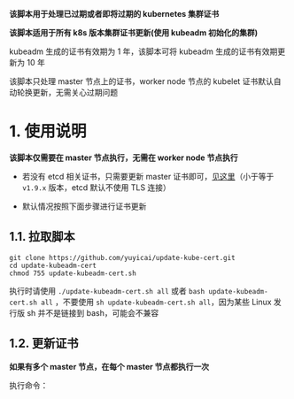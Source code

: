 **该脚本用于处理已过期或者即将过期的 kubernetes 集群证书**  

**该脚本适用于所有 k8s 版本集群证书更新(使用 kubeadm 初始化的集群)**  

kubeadm 生成的证书有效期为 1 年，该脚本可将 kubeadm 生成的证书有效期更新为 10 年  

该脚本只处理 master 节点上的证书，worker node 节点的 kubelet 证书默认自动轮换更新，无需关心过期问题  

# 1. 使用说明

**该脚本仅需要在 master 节点执行，无需在 worker node 节点执行**  

- 若没有 etcd 相关证书，只需要更新 master 证书即可，[见这里](/other.md#1-只更新-master-证书)（小于等于 `v1.9.x` 版本，etcd 默认不使用 TLS 连接）

- 默认情况按照下面步骤进行证书更新

## 1.1. 拉取脚本

```
git clone https://github.com/yuyicai/update-kube-cert.git
cd update-kubeadm-cert
chmod 755 update-kubeadm-cert.sh
```
执行时请使用 `./update-kubeadm-cert.sh all` 或者 `bash update-kubeadm-cert.sh all` ，不要使用 `sh update-kubeadm-cert.sh all`，因为某些 Linux 发行版 sh 并不是链接到 bash，可能会不兼容  

## 1.2. 更新证书  
**如果有多个 master 节点，在每个 master 节点都执行一次**  

执行命令：

```
./update-kubeadm-cert.sh all
```

输出类似信息
```
CERTIFICATE                                       EXPIRES
/etc/kubernetes/controller-manager.config         Sep 12 08:38:56 2022 GMT
/etc/kubernetes/scheduler.config                  Sep 12 08:38:56 2022 GMT
/etc/kubernetes/admin.config                      Sep 12 08:38:56 2022 GMT
/etc/kubernetes/pki/ca.crt                        Sep 11 08:38:53 2031 GMT
/etc/kubernetes/pki/apiserver.crt                 Sep 12 08:38:54 2022 GMT
/etc/kubernetes/pki/apiserver-kubelet-client.crt  Sep 12 08:38:54 2022 GMT
/etc/kubernetes/pki/front-proxy-ca.crt            Sep 11 08:38:54 2031 GMT
/etc/kubernetes/pki/front-proxy-client.crt        Sep 12 08:38:54 2022 GMT
/etc/kubernetes/pki/etcd/ca.crt                   Sep 11 08:38:55 2031 GMT
/etc/kubernetes/pki/etcd/server.crt               Sep 12 08:38:55 2022 GMT
/etc/kubernetes/pki/etcd/peer.crt                 Sep 12 08:38:55 2022 GMT
/etc/kubernetes/pki/etcd/healthcheck-client.crt   Sep 12 08:38:55 2022 GMT
/etc/kubernetes/pki/apiserver-etcd-client.crt     Sep 12 08:38:56 2022 GMT
[2021-09-12T16:41:25.93+0800][INFO] backup /etc/kubernetes to /etc/kubernetes.old-20210912
[2021-09-12T16:41:25.93+0800][INFO] updating...
[2021-09-12T16:41:25.99+0800][INFO] updated /etc/kubernetes/pki/etcd/server.conf
[2021-09-12T16:41:26.04+0800][INFO] updated /etc/kubernetes/pki/etcd/peer.conf
[2021-09-12T16:41:26.07+0800][INFO] updated /etc/kubernetes/pki/etcd/healthcheck-client.conf
[2021-09-12T16:41:26.11+0800][INFO] updated /etc/kubernetes/pki/apiserver-etcd-client.conf
[2021-09-12T16:41:26.54+0800][INFO] restarted etcd
[2021-09-12T16:41:26.60+0800][INFO] updated /etc/kubernetes/pki/apiserver.crt
[2021-09-12T16:41:26.64+0800][INFO] updated /etc/kubernetes/pki/apiserver-kubelet-client.crt
[2021-09-12T16:41:26.69+0800][INFO] updated /etc/kubernetes/controller-manager.conf
[2021-09-12T16:41:26.74+0800][INFO] updated /etc/kubernetes/scheduler.conf
[2021-09-12T16:41:26.79+0800][INFO] updated /etc/kubernetes/admin.conf
[2021-09-12T16:41:26.79+0800][INFO] backup /root/.kube/config to /root/.kube/config.old-20210912
[2021-09-12T16:41:26.80+0800][INFO] copy the admin.conf to /root/.kube/config
[2021-09-12T16:41:26.85+0800][INFO] updated /etc/kubernetes/kubelet.conf
[2021-09-12T16:41:26.88+0800][INFO] updated /etc/kubernetes/pki/front-proxy-client.crt
[2021-09-12T16:41:28.70+0800][INFO] restarted apiserver
[2021-09-12T16:41:29.17+0800][INFO] restarted controller-manager
[2021-09-12T16:41:30.07+0800][INFO] restarted scheduler
[2021-09-12T16:41:30.13+0800][INFO] restarted kubelet
[2021-09-12T16:41:30.14+0800][INFO] done!!!
CERTIFICATE                                       EXPIRES
/etc/kubernetes/controller-manager.config         Sep 11 08:41:26 2031 GMT
/etc/kubernetes/scheduler.config                  Sep 11 08:41:26 2031 GMT
/etc/kubernetes/admin.config                      Sep 11 08:41:26 2031 GMT
/etc/kubernetes/pki/ca.crt                        Sep 11 08:38:53 2031 GMT
/etc/kubernetes/pki/apiserver.crt                 Sep 11 08:41:26 2031 GMT
/etc/kubernetes/pki/apiserver-kubelet-client.crt  Sep 11 08:41:26 2031 GMT
/etc/kubernetes/pki/front-proxy-ca.crt            Sep 11 08:38:54 2031 GMT
/etc/kubernetes/pki/front-proxy-client.crt        Sep 11 08:41:26 2031 GMT
/etc/kubernetes/pki/etcd/ca.crt                   Sep 11 08:38:55 2031 GMT
/etc/kubernetes/pki/etcd/server.crt               Sep 11 08:41:25 2031 GMT
/etc/kubernetes/pki/etcd/peer.crt                 Sep 11 08:41:26 2031 GMT
/etc/kubernetes/pki/etcd/healthcheck-client.crt   Sep 11 08:41:26 2031 GMT
/etc/kubernetes/pki/apiserver-etcd-client.crt     Sep 11 08:41:26 2031 GMT
```

将更新以下证书和 kubeconfig 配置文件  
```
/etc/kubernetes
├── admin.conf
├── controller-manager.conf
├── scheduler.conf
├── kubelet.conf
└── pki
    ├── apiserver.crt
    ├── apiserver-etcd-client.crt
    ├── apiserver-kubelet-client.crt
    ├── front-proxy-client.crt
    └── etcd
        ├── healthcheck-client.crt
        ├── peer.crt
        └── server.crt
```

**[查看更多](/other.md)**

# 2. 证书更新失败回滚

脚本会自动备份 `/etc/kubernetes` 目录到 `/etc/kubernetes.old-$(date +%Y%m%d)` 目录（备份目录命名示例：`kubernetes.old-20200325`）

若更新证书失败需要回滚，手动将备份 `/etc/kubernetes.old-$(date +%Y%m%d)`目录覆盖 `/etc/kubernetes` 目录  



# 3. 其他

**以下内容与该脚本无关，只是啰嗦几句**

大于等于 `v1.15.x` 的版本可直接使用 `kubeadm alpha certs renew <cert_name>` 来更新证书有效期，执行命令后证书有效期延长 1 年 

**注：** `v1.15.x`、`v1.16.x` 版本 `kubeadm alpha certs renew <cert_name>` 命令有一个 [bug](<https://github.com/kubernetes/kubeadm/issues/1753>)，需要手动处理一下，  处理[见这里](/other.md#4-kubeadm-命令更新证书手动处理)  

若使用该脚本更新证书，无需再手动处理，可忽略该 bug  
